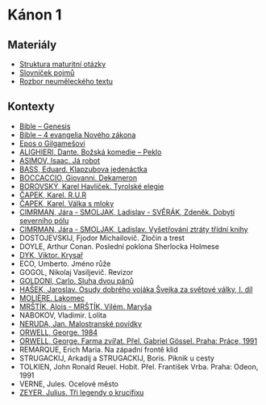 # Kánon 1

## Materiály

- [Struktura maturitní otázky](./materialy/struktura_maturitni_otazky.pdf)
- [Slovníček pojmů](./materialy/slovnicek_pojmu.pdf)
- [Rozbor neuměleckého textu](./materialy/rozbor_neumeleckeho_textu.pdf)

## Kontexty

- [Bible – Genesis](./kontexty/bible.md)
- [Bible – 4 evangelia Nového zákona](./kontexty/bible.md)
- [Epos o Gilgamešovi](./kontexty/gilgames.md)
- [ALIGHIERI, Dante. Božská komedie – Peklo](./kontexty/alighieri.md)
- [ASIMOV, Isaac. Já robot](./kontexty/asimov.md)
- [BASS, Eduard. Klapzubova jedenáctka](./kontexty/bass.md)
- [BOCCACCIO, Giovanni. Dekameron](./kontexty/boccaccio.md)
- [BOROVSKÝ, Karel Havlíček. Tyrolské elegie](./kontexty/borovsky.md)
- [ČAPEK, Karel. R.U.R](./kontexty/capek.md)
- [ČAPEK, Karel. Válka s mloky](./kontexty/capek.md)
- [CIMRMAN, Jára - SMOLJAK, Ladislav - SVĚRÁK, Zdeněk. Dobytí severního pólu](./kontexty/cimrman.md)
- [CIMRMAN, Jára - SMOLJAK, Ladislav. Vyšetřování ztráty třídní knihy](./kontexty/cimrman.md)
- DOSTOJEVSKIJ, Fjodor Michailovič. Zločin a trest
- DOYLE, Arthur Conan. Poslední poklona Sherlocka Holmese
- [DYK, Viktor. Krysař](./kontexty/dyk.md)
- ECO, Umberto. Jméno růže
- GOGOL, Nikolaj Vasiljevič. Revizor
- [GOLDONI, Carlo. Sluha dvou pánů](./kontexty/goldoni.md)
- [HAŠEK, Jaroslav. Osudy dobrého vojáka Švejka za světové války, I. díl](./kontexty/hasek.md)
- [MOLIÈRE. Lakomec](./kontexty/moliere.md)
- [MRŠTÍK, Alois - MRŠTÍK, Vilém. Maryša](./kontexty/mrstikove.md)
- NABOKOV, Vladimir. Lolita
- [NERUDA, Jan. Malostranské povídky](./kontexty/neruda.md)
- [ORWELL, George. 1984](./kontexty/orwell.md)
- [ORWELL, George. Farma zvířat. Přel. Gabriel Gössel. Praha: Práce, 1991](./kontexty/orwell.md)
- REMARQUE, Erich Maria. Na západní frontě klid
- STRUGACKIJ, Arkadij a STRUGACKIJ, Boris. Piknik u cesty
- TOLKIEN, John Ronald Reuel. Hobit. Přel. František Vrba. Praha: Odeon, 1991
- VERNE, Jules. Ocelové město
- [ZEYER, Julius. Tři legendy o krucifixu](./kontexty/zeyer.md)

